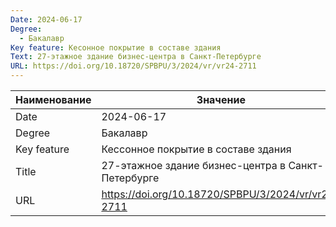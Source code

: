 ```yaml
---
Date: 2024-06-17
Degree:
  - Бакалавр
Key feature: Кесонное покрытие в составе здания
Text: 27-этажное здание бизнес-центра в Санкт-Петербурге
URL: https://doi.org/10.18720/SPBPU/3/2024/vr/vr24-2711
---
```


| Наименование | Значение                                           |
| ------------ | -------------------------------------------------- |
| Date         | 2024-06-17                                         |
| Degree       | Бакалавр                                           |
| Key feature  | Кессонное покрытие в составе здания                |
| Title        | 27-этажное здание бизнес-центра в Санкт-Петербурге |
| URL          | https://doi.org/10.18720/SPBPU/3/2024/vr/vr24-2711 |